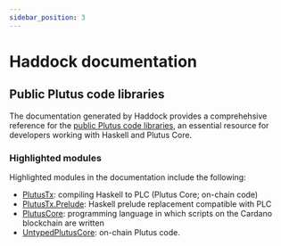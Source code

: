 ```yaml
---
sidebar_position: 3
---
```


# Haddock documentation

## Public Plutus code libraries

The documentation generated by Haddock provides a comprehehsive reference for the [public Plutus code libraries](https://plutus.cardano.intersectmbo.org/haddock/latest), an essential resource for developers working with Haskell and Plutus Core. 

### Highlighted modules

Highlighted modules in the documentation include the following:
- [PlutusTx](https://plutus.cardano.intersectmbo.org/haddock/latest/plutus-tx/PlutusTx.html): compiling Haskell to PLC (Plutus Core; on-chain code)
- [PlutusTx.Prelude](https://plutus.cardano.intersectmbo.org/haddock/latest/plutus-tx/PlutusTx-Prelude.html): Haskell prelude replacement compatible with PLC
- [PlutusCore](https://plutus.cardano.intersectmbo.org/haddock/latest/plutus-core/PlutusCore.html): programming language in which scripts on the Cardano blockchain are written
- [UntypedPlutusCore](https://plutus.cardano.intersectmbo.org/haddock/latest/plutus-core/UntypedPlutusCore.html): on-chain Plutus code.
